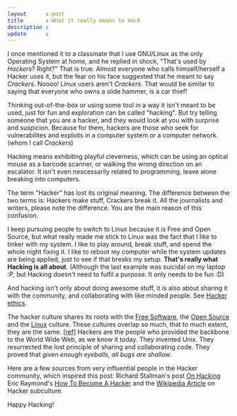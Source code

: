 ```yaml
---
layout      : post
title       : What it really means to Hack
description :
update      :
---
```


I once mentioned it to a classmate that I use GNU/Linux as the only Operating System at home, and he replied in shock, "That's used by *Hackers*? Right?"
That is true. Almost everyone who calls himself/herself a Hacker uses it, but the fear on his face suggested that he meant to say *Crackers*.
Noooo! Linux users aren't *Crackers*. That would be similar to saying that everyone who owns a slide hammer, is a car thief!

Thinking out-of-the-box or using some tool in a way it isn't meant to be used, just for fun and exploration can be called "hacking".
But try telling someone that you are a hacker, and they would look at you with surprise and suspicion.
Because for them, hackers are those who seek for vulnerabilites and exploits in a computer system or a computer network. (whom I call *Crackers*)

Hacking means exhibiting playful cleverness, which can be using an optical mouse as a barcode scanner, or walking the wrong direction on an escalator.
It isn't even nescessarily related to programming, leave alone breaking into computers.

The term "Hacker" has lost its original meaning.
The difference between the two terms is: Hackers make stuff, Crackers break it.
All the journalists and writers, please note the difference. You are the main reason of this confusion.

I keep pursuing people to switch to Linux because it is Free and Open Source, but what really made me stick to Linux was the fact that I like to tinker with my system. I like to play around, break stuff, and spend the whole night fixing it.
I like to reboot my computer while the system updates are being applied, just to see if that breaks my setup. **That's really what Hacking is all about**.
(Although the last example was suicidal on my laptop :P, but Hacking doesn't need to fulfil a purpose. It only needs to be fun :D)

And hacking isn't only about doing awesome stuff, it is also about sharing it with the community, and collaborating with like minded people.
See [Hacker ethics](https://en.wikipedia.org/wiki/Hacker_ethic).

The hacker culture shares its roots with the [Free Software](http://fsf.org), the [Open Source](http://opensource.org) and the [Linux](http://linuxfoundation.org) culture.
These cultures overlap so much, that to much extent, they are the same. [[ref]](http://www.catb.org/~esr/faqs/hacker-howto.html#what_is)
Hackers are the people who provided the backbone to the World Wide Web, as we know it today. They invented Unix.
They resurrected the lost principle of sharing and collaborating code. They proved that *given enough eyeballs, all bugs are shallow*.

Here are a few sources from very influential people in the Hacker community, which inspired this post:
Richard Stallman's post [On Hacking](https://stallman.org/articles/on-hacking.html)
Eric Raymond's [How To Become A Hacker](http://www.catb.org/~esr/faqs/hacker-howto.html)
and the [Wikipedia Article](https://en.wikipedia.org/wiki/Hacker_%28programmer_subculture%29) on Hacker subculture.

Happy Hacking!
